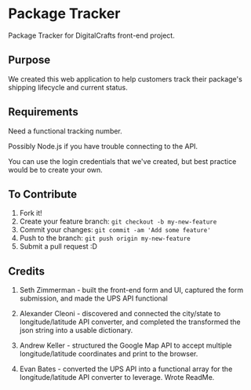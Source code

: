 # Package Tracker
Package Tracker for DigitalCrafts front-end project.

## Purpose
We created this web application to help customers track their package's shipping lifecycle and current status.

## Requirements
Need a functional tracking number.

Possibly Node.js if you have trouble connecting to the API.

You can use the login credentials that we've created, but best practice would be to create your own.

## To Contribute
1. Fork it!
2. Create your feature branch: `git checkout -b my-new-feature`
3. Commit your changes: `git commit -am 'Add some feature'`
4. Push to the branch: `git push origin my-new-feature`
5. Submit a pull request :D


## Credits
1. Seth Zimmerman - built the front-end form and UI, captured the form submission, and made the UPS API functional

2. Alexander Cleoni - discovered and connected the city/state to longitude/latitude API converter, and completed the transformed the json string into a usable dictionary.

3. Andrew Keller - structured the Google Map API to accept multiple longitude/latitude coordinates and print to the browser.

4. Evan Bates - converted the UPS API into a functional array for the longitude/latitude API converter to leverage. Wrote ReadMe.
